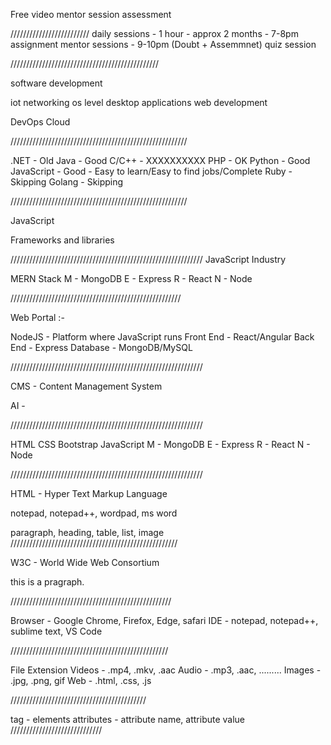 Free
video 
mentor session
assessment


/////////////////////////
daily sessions - 1 hour - approx 2 months - 7-8pm
assignment 
mentor sessions - 9-10pm (Doubt + Assemmnet)
quiz session

///////////////////////////////////////////////

software development

iot
networking
os level
desktop applications
web development


DevOps Cloud


////////////////////////////////////////////////////////

.NET - Old
Java - Good
C/C++ - XXXXXXXXXX
PHP - OK
Python - Good
JavaScript - Good - Easy to learn/Easy to find jobs/Complete
Ruby - Skipping
Golang - Skipping


////////////////////////////////////////////////////////

JavaScript

Frameworks and libraries

/////////////////////////////////////////////////////////////
JavaScript Industry

MERN Stack
M - MongoDB
E - Express
R - React
N - Node

//////////////////////////////////////////////////////

Web Portal :-

NodeJS - Platform where JavaScript runs
Front End - React/Angular
Back End - Express
Database - MongoDB/MySQL

/////////////////////////////////////////////////////////////


CMS - Content Management System


AI - 


/////////////////////////////////////////////////////////////

HTML
CSS
Bootstrap
JavaScript
M - MongoDB
E - Express
R - React
N - Node

/////////////////////////////////////////////////////////////


HTML - Hyper Text Markup Language



notepad, notepad++, wordpad, ms word

paragraph, heading, table, list, image
/////////////////////////////////////////////////////

W3C - World Wide Web Consortium

this is a pragraph.




///////////////////////////////////////////////////


Browser - Google Chrome, Firefox, Edge, safari
IDE - notepad, notepad++, sublime text, VS Code


//////////////////////////////////////////////////



File Extension
Videos - .mp4, .mkv, .aac
Audio - .mp3, .aac, .........
Images - .jpg, .png, gif
Web - .html, .css, .js

///////////////////////////////////////////


tag - 
elements
attributes - attribute name, attribute value
/////////////////////////////